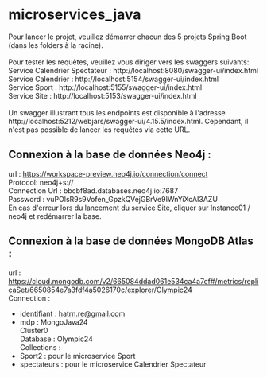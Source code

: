# microservices_java
Pour lancer le projet, veuillez démarrer chacun des 5 projets Spring Boot (dans les folders à la racine).
\
\
Pour tester les requêtes, veuillez vous diriger vers les swaggers suivants:
\
Service Calendrier Spectateur : http://localhost:8080/swagger-ui/index.html
\
Service Calendrier : http://localhost:5154/swagger-ui/index.html
\
Service Sport : http://localhost:5155/swagger-ui/index.html
\
Service Site : http://localhost:5153/swagger-ui/index.html
\
\
Un swagger illustrant tous les endpoints est disponible à l'adresse http://localhost:5212/webjars/swagger-ui/4.15.5/index.html. Cependant, il n'est pas possible de lancer les requêtes via cette URL.


## Connexion à la base de données Neo4j :
url : https://workspace-preview.neo4j.io/connection/connect
\
Protocol: neo4j+s://
\
Connection Url : bbcbf8ad.databases.neo4j.io:7687
\
Password : vuPOlsR9s9Vofen_GpzkQVejGBrVe9IWnYiXcAI3AZU
\
En cas d'erreur lors du lancement du service Site, cliquer sur Instance01 / neo4j et redémarrer la base.

## Connexion à la base de données MongoDB Atlas :

url : https://cloud.mongodb.com/v2/665084ddad061e534ca4a7cf#/metrics/replicaSet/6650854e7a3fdf4a5026170c/explorer/Olympic24
\
Connection :
- identifiant : hatrn.re@gmail.com
- mdp : MongoJava24
\
Cluster0
\
Database : Olympic24
\
Collections :  
- Sport2 : pour le microservice Sport
- spectateurs : pour le microservice Calendrier Spectateur
